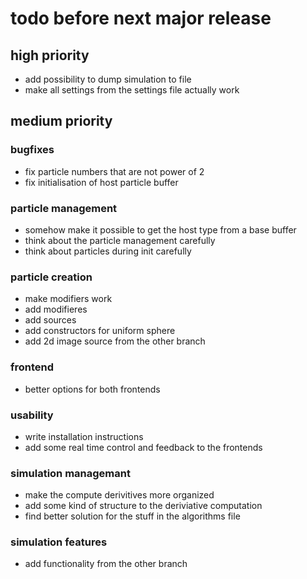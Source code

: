 # todo before next major release

## high priority

- add possibility to dump simulation to file
- make all settings from the settings file actually work

## medium priority

### bugfixes
- fix particle numbers that are not power of 2
- fix initialisation of host particle buffer

### particle management
- somehow make it possible to get the host type from a base buffer
- think about the particle management carefully
- think about particles during init carefully

### particle creation
- make modifiers work
- add modifieres
- add sources
- add constructors for uniform sphere
- add 2d image source from the other branch

### frontend
- better options for both frontends

### usability
- write installation instructions
- add some real time control and feedback to the frontends

### simulation managemant
- make the compute derivitives more organized
- add some kind of structure to the deriviative computation
- find better solution for the stuff in the algorithms file

### simulation features
- add functionality from the other branch


